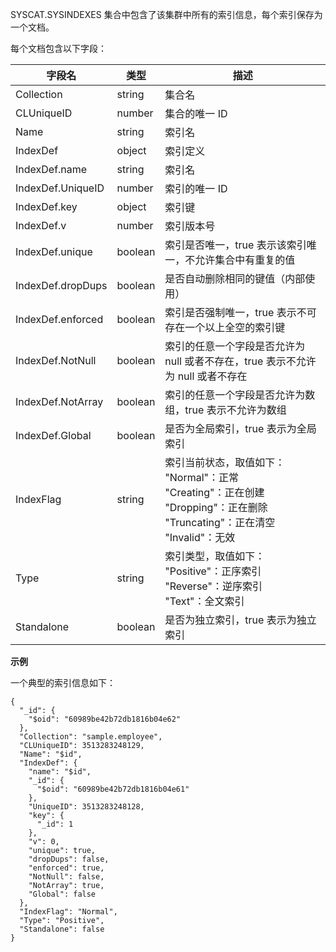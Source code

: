 [^_^]:
     SYSINDEXES集合


SYSCAT.SYSINDEXES 集合中包含了该集群中所有的索引信息，每个索引保存为一个文档。

每个文档包含以下字段：

| 字段名            | 类型    | 描述                                              |
|-------------------|---------|---------------------------------------------------|
| Collection        | string  | 集合名 |
| CLUniqueID        | number  | 集合的唯一 ID |
| Name              | string  | 索引名 |
| IndexDef          | object  | 索引定义 |
| IndexDef.name     | string  | 索引名 |
| IndexDef.UniqueID | number  | 索引的唯一 ID |
| IndexDef.key      | object  | 索引键 |
| IndexDef.v        | number  | 索引版本号 |
| IndexDef.unique   | boolean | 索引是否唯一，true 表示该索引唯一，不允许集合中有重复的值 |
| IndexDef.dropDups | boolean | 是否自动删除相同的键值（内部使用） |
| IndexDef.enforced | boolean | 索引是否强制唯一，true 表示不可存在一个以上全空的索引键 |
| IndexDef.NotNull  | boolean | 索引的任意一个字段是否允许为 null 或者不存在，true 表示不允许为 null 或者不存在 |
| IndexDef.NotArray | boolean | 索引的任意一个字段是否允许为数组，true 表示不允许为数组 |
| IndexDef.Global   | boolean | 是否为全局索引，true 表示为全局索引 |
| IndexFlag         | string  | 索引当前状态，取值如下： <br> "Normal"：正常 <br> "Creating"：正在创建 <br> "Dropping"：正在删除 <br> "Truncating"：正在清空 <br> "Invalid"：无效 |
| Type              | string  | 索引类型，取值如下： <br> "Positive"：正序索引 <br> "Reverse"：逆序索引 <br> "Text"：全文索引 |
| Standalone        | boolean | 是否为独立索引，true 表示为独立索引|


**示例**

一个典型的索引信息如下：

```lang-json
{
  "_id": {
    "$oid": "60989be42b72db1816b04e62"
  },
  "Collection": "sample.employee",
  "CLUniqueID": 3513283248129,
  "Name": "$id",
  "IndexDef": {
    "name": "$id",
    "_id": {
      "$oid": "60989be42b72db1816b04e61"
    },
    "UniqueID": 3513283248128,
    "key": {
      "_id": 1
    },
    "v": 0,
    "unique": true,
    "dropDups": false,
    "enforced": true,
    "NotNull": false,
    "NotArray": true,
    "Global": false
  },
  "IndexFlag": "Normal",
  "Type": "Positive",
  "Standalone": false
}
```



